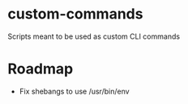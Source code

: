# custom-commands
Scripts meant to be used as custom CLI commands

# Roadmap
- Fix shebangs to use /usr/bin/env
